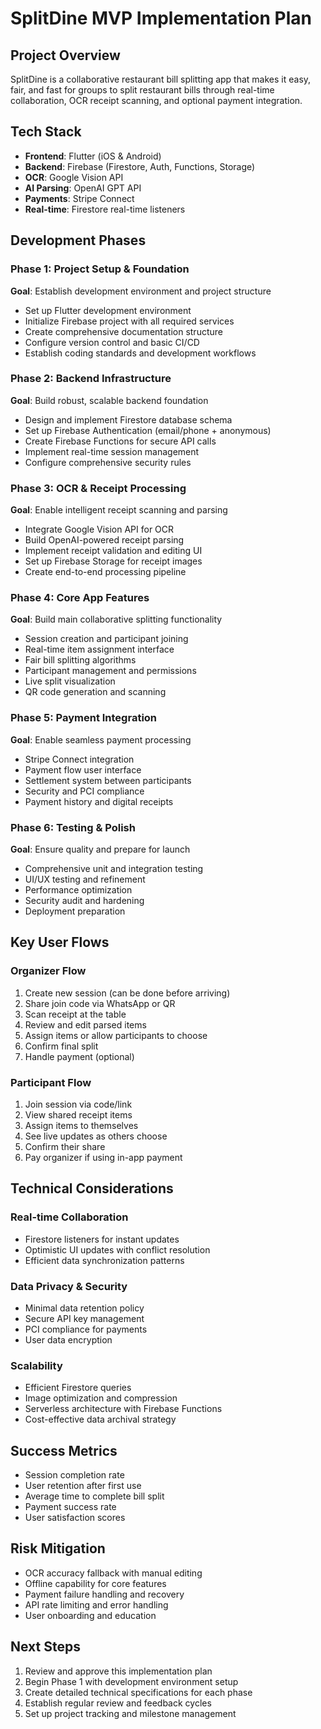 # SplitDine MVP Implementation Plan

## Project Overview
SplitDine is a collaborative restaurant bill splitting app that makes it easy, fair, and fast for groups to split restaurant bills through real-time collaboration, OCR receipt scanning, and optional payment integration.

## Tech Stack
- **Frontend**: Flutter (iOS & Android)
- **Backend**: Firebase (Firestore, Auth, Functions, Storage)
- **OCR**: Google Vision API
- **AI Parsing**: OpenAI GPT API
- **Payments**: Stripe Connect
- **Real-time**: Firestore real-time listeners

## Development Phases

### Phase 1: Project Setup & Foundation
**Goal**: Establish development environment and project structure
- Set up Flutter development environment
- Initialize Firebase project with all required services
- Create comprehensive documentation structure
- Configure version control and basic CI/CD
- Establish coding standards and development workflows

### Phase 2: Backend Infrastructure
**Goal**: Build robust, scalable backend foundation
- Design and implement Firestore database schema
- Set up Firebase Authentication (email/phone + anonymous)
- Create Firebase Functions for secure API calls
- Implement real-time session management
- Configure comprehensive security rules

### Phase 3: OCR & Receipt Processing
**Goal**: Enable intelligent receipt scanning and parsing
- Integrate Google Vision API for OCR
- Build OpenAI-powered receipt parsing
- Implement receipt validation and editing UI
- Set up Firebase Storage for receipt images
- Create end-to-end processing pipeline

### Phase 4: Core App Features
**Goal**: Build main collaborative splitting functionality
- Session creation and participant joining
- Real-time item assignment interface
- Fair bill splitting algorithms
- Participant management and permissions
- Live split visualization
- QR code generation and scanning

### Phase 5: Payment Integration
**Goal**: Enable seamless payment processing
- Stripe Connect integration
- Payment flow user interface
- Settlement system between participants
- Security and PCI compliance
- Payment history and digital receipts

### Phase 6: Testing & Polish
**Goal**: Ensure quality and prepare for launch
- Comprehensive unit and integration testing
- UI/UX testing and refinement
- Performance optimization
- Security audit and hardening
- Deployment preparation

## Key User Flows

### Organizer Flow
1. Create new session (can be done before arriving)
2. Share join code via WhatsApp or QR
3. Scan receipt at the table
4. Review and edit parsed items
5. Assign items or allow participants to choose
6. Confirm final split
7. Handle payment (optional)

### Participant Flow
1. Join session via code/link
2. View shared receipt items
3. Assign items to themselves
4. See live updates as others choose
5. Confirm their share
6. Pay organizer if using in-app payment

## Technical Considerations

### Real-time Collaboration
- Firestore listeners for instant updates
- Optimistic UI updates with conflict resolution
- Efficient data synchronization patterns

### Data Privacy & Security
- Minimal data retention policy
- Secure API key management
- PCI compliance for payments
- User data encryption

### Scalability
- Efficient Firestore queries
- Image optimization and compression
- Serverless architecture with Firebase Functions
- Cost-effective data archival strategy

## Success Metrics
- Session completion rate
- User retention after first use
- Average time to complete bill split
- Payment success rate
- User satisfaction scores

## Risk Mitigation
- OCR accuracy fallback with manual editing
- Offline capability for core features
- Payment failure handling and recovery
- API rate limiting and error handling
- User onboarding and education

## Next Steps
1. Review and approve this implementation plan
2. Begin Phase 1 with development environment setup
3. Create detailed technical specifications for each phase
4. Establish regular review and feedback cycles
5. Set up project tracking and milestone management
